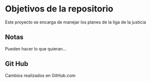 # Objetivos de la repositorio

Este proyecto se encarga de manejar los planes de la liga de la justicia


## Notas
Pueden hacer lo que quieran...


## Git Hub 
Cambios realizados en GitHub.com
